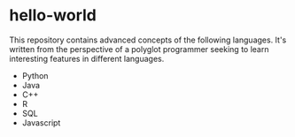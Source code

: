 # hello-world
This repository contains advanced concepts of the following languages. It's written from the perspective of a polyglot programmer seeking to learn interesting features in different languages.

* Python
* Java
* C++
* R
* SQL
* Javascript
